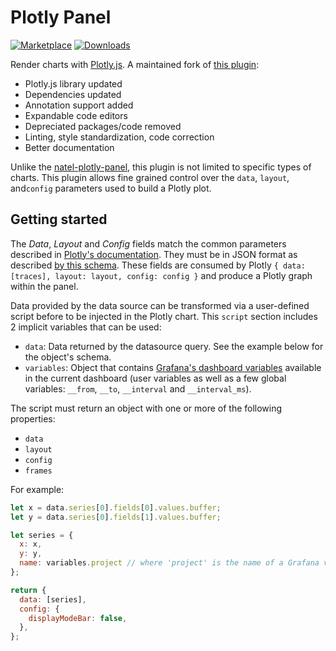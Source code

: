 # Plotly Panel

[![Marketplace](https://img.shields.io/badge/dynamic/json?logo=grafana&color=F47A20&label=marketplace&prefix=v&query=%24.items%5B%3F%28%40.slug%20%3D%3D%20%22nline-plotlyjs-panel%22%29%5D.version&url=https%3A%2F%2Fgrafana.com%2Fapi%2Fplugins)](https://grafana.com/grafana/plugins/nline-plotlyjs-panel)
[![Downloads](https://img.shields.io/badge/dynamic/json?logo=grafana&color=F47A20&label=downloads&query=%24.items%5B%3F%28%40.slug%20%3D%3D%20%22nline-plotlyjs-panel%22%29%5D.downloads&url=https%3A%2F%2Fgrafana.com%2Fapi%2Fplugins)](https://grafana.com/grafana/plugins/nline-plotlyjs-panel)

Render charts with [Plotly.js](https://plotly.com/javascript/). A maintained fork of [this plugin](https://github.com/ae3e/ae3e-plotly-panel):

- Plotly.js library updated
- Dependencies updated
- Annotation support added
- Expandable code editors
- Depreciated packages/code removed
- Linting, style standardization, code correction
- Better documentation

Unlike the [natel-plotly-panel](https://github.com/NatelEnergy/grafana-plotly-plugin), this plugin is not limited to specific types of charts. This plugin allows fine grained control over the `data`, `layout`, and`config` parameters used to build a Plotly plot.

## Getting started

The _Data_, _Layout_ and _Config_ fields match the common parameters described in [Plotly's documentation](https://plotly.com/javascript/plotlyjs-function-reference/). They must be in JSON format as described [by this schema](https://raw.githubusercontent.com/plotly/plotly.js/master/dist/plot-schema.json). These fields are consumed by Plotly `{ data: [traces], layout: layout, config: config }` and produce a Plotly graph within the panel.

Data provided by the data source can be transformed via a user-defined script before to be injected in the Plotly chart. This `script` section includes 2 implicit variables that can be used:

- `data`: Data returned by the datasource query. See the example below for the object's schema.
- `variables`: Object that contains [Grafana's dashboard variables](https://grafana.com/docs/grafana/latest/variables/) available in the current dashboard (user variables as well as a few global variables: `__from`, `__to`, `__interval` and `__interval_ms`).

The script must return an object with one or more of the following properties:

- `data`
- `layout`
- `config`
- `frames`

For example:

```javascript
let x = data.series[0].fields[0].values.buffer;
let y = data.series[0].fields[1].values.buffer;

let series = {
  x: x,
  y: y,
  name: variables.project // where 'project' is the name of a Grafana variable
};

return {
  data: [series],
  config: {
    displayModeBar: false,
  },
};
```
